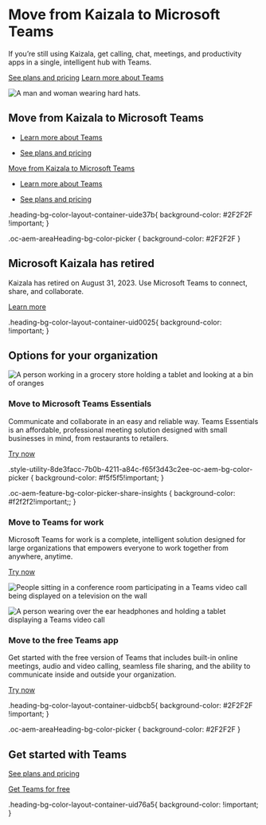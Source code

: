 # Move from Kaizala to Microsoft Teams

If you’re still using Kaizala, get calling, chat, meetings, and productivity apps in a single, intelligent hub with Teams.

[See plans and pricing](https://www.microsoft.com/en-us/microsoft-teams/compare-microsoft-teams-options) [Learn more about Teams](https://www.microsoft.com/en-us/microsoft-teams/group-chat-software)

 ![A man and woman wearing hard hats.](https://cdn-dynmedia-1.microsoft.com/is/image/microsoftcorp/Hero_Kaizala_2x_RE2PMqS?resMode=sharp2&op_usm=1.5,0.65,15,0&wid=1920&qlt=100&fmt=png-alpha&fit=constrain)

## Move from Kaizala to Microsoft Teams

- [Learn more about Teams](https://www.microsoft.com/en-us/microsoft-teams/group-chat-software)
    
- [See plans and pricing](https://www.microsoft.com/en-us/microsoft-teams/compare-microsoft-teams-options)
    

[Move from Kaizala to Microsoft Teams](javascript:void\(0\))

- [Learn more about Teams](https://www.microsoft.com/en-us/microsoft-teams/group-chat-software)
    
- [See plans and pricing](https://www.microsoft.com/en-us/microsoft-teams/compare-microsoft-teams-options)
    

.heading-bg-color-layout-container-uide37b{ background-color: #2F2F2F !important; }

.oc-aem-areaHeading-bg-color-picker { background-color: #2F2F2F }

## Microsoft Kaizala has retired

Kaizala has retired on August 31, 2023. Use Microsoft Teams to connect, share, and collaborate.

[Learn more](https://go.microsoft.com/fwlink/p/?LinkID=2206008&clcid=0x409&culture=en-us&country=us)

.heading-bg-color-layout-container-uid0025{ background-color: !important; }

## Options for your organization

![A person working in a grocery store holding a tablet and looking at a bin of oranges](https://cdn-dynmedia-1.microsoft.com/is/image/microsoftcorp/Blade004_Key_messages_Right_aligned_tall_1334x1085_RE5dfS2?resMode=sharp2&op_usm=1.5,0.65,15,0&wid=1920&qlt=100&fmt=png-alpha&fit=constrain)

### Move to Microsoft Teams Essentials

Communicate and collaborate in an easy and reliable way. Teams Essentials is an affordable, professional meeting solution designed with small businesses in mind, from restaurants to retailers.

[Try now](https://www.microsoft.com/en-us/microsoft-teams/essentials)

.style-utility-8de3facc-7b0b-4211-a84c-f65f3d43c2ee-oc-aem-bg-color-picker { background-color: #f5f5f5!important; }

.oc-aem-feature-bg-color-picker-share-insights { background-color: #f2f2f2!important;; }

### Move to Teams for work

Microsoft Teams for work is a complete, intelligent solution designed for large organizations that empowers everyone to work together from anywhere, anytime.

[Try now](https://www.microsoft.com/en-us/microsoft-teams/teams-for-work)

![People sitting in a conference room participating in a Teams video call being displayed on a television on the wall](https://cdn-dynmedia-1.microsoft.com/is/image/microsoftcorp/Blade005_Key_messages_left_aligned_tall_1334x1085_RE5dfS5?resMode=sharp2&op_usm=1.5,0.65,15,0&wid=1920&qlt=100&fmt=png-alpha&fit=constrain)

![A person wearing over the ear headphones and holding a tablet displaying a Teams video call](https://cdn-dynmedia-1.microsoft.com/is/image/microsoftcorp/Blade006_Key_messages_Right_aligned_tall_1334x1085_RE5diwi?resMode=sharp2&op_usm=1.5,0.65,15,0&wid=1920&qlt=100&fmt=png-alpha&fit=constrain)

### Move to the free Teams app

Get started with the free version of Teams that includes built-in online meetings, audio and video calling, seamless file sharing, and the ability to communicate inside and outside your organization.

[Try now](https://www.microsoft.com/en-us/microsoft-teams/free)

.heading-bg-color-layout-container-uidbcb5{ background-color: #2F2F2F !important; }

.oc-aem-areaHeading-bg-color-picker { background-color: #2F2F2F }

## Get started with Teams

[See plans and pricing](https://www.microsoft.com/en-us/microsoft-teams/compare-microsoft-teams-options)

[Get Teams for free](https://www.microsoft.com/en-us/microsoft-teams/free)

.heading-bg-color-layout-container-uid76a5{ background-color: !important; }

